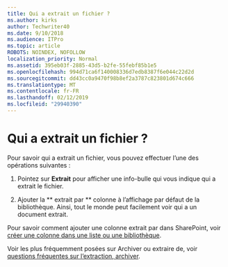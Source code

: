 ```yaml
---
title: Qui a extrait un fichier ?
ms.author: kirks
author: Techwriter40
ms.date: 9/10/2018
ms.audience: ITPro
ms.topic: article
ROBOTS: NOINDEX, NOFOLLOW
localization_priority: Normal
ms.assetid: 395eb03f-2885-43d5-b2fe-55febf85b1e5
ms.openlocfilehash: 994d71ca6f140008336d7edb8387f6e044c22d2d
ms.sourcegitcommit: dd43cc0a9470f98b8ef2a3787c823801d674c666
ms.translationtype: MT
ms.contentlocale: fr-FR
ms.lasthandoff: 02/12/2019
ms.locfileid: "29940390"
---
```

# <a name="who-has-a-file-checked-out"></a>Qui a extrait un fichier ?

Pour savoir qui a extrait un fichier, vous pouvez effectuer l’une des opérations suivantes :
  
1. Pointez sur **Extrait** pour afficher une info-bulle qui vous indique qui a extrait le fichier. 
    
2. Ajouter la ** extrait par ** colonne à l’affichage par défaut de la bibliothèque. Ainsi, tout le monde peut facilement voir qui a un document extrait. 
    
Pour savoir comment ajouter une colonne extrait par dans SharePoint, voir [créer une colonne dans une liste ou une bibliothèque](https://go.microsoft.com/fwlink/?linkid=2019591). 
  
Voir les plus fréquemment posées sur Archiver ou extraire de, voir [questions fréquentes sur l’extraction, archiver](https://go.microsoft.com/fwlink/?linkid=2018786).
  

